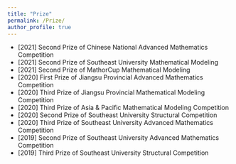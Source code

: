 ```yaml
---
title: "Prize"
permalink: /Prize/
author_profile: true
---
```

- [2021] Second Prize of Chinese National Advanced Mathematics Competition
- [2021] Second Prize of Southeast University Mathematical Modeling
- [2021] Second Prize of MathorCup Mathematical Modeling
- [2020] First Prize of Jiangsu Provincial Advanced Mathematics Competition
- [2020] Third Prize of Jiangsu Provincial Mathematical Modeling Competition
- [2020] Third Prize of Asia & Pacific Mathematical Modeling Competition
- [2020] Second Prize of Southeast University Structural Competition
- [2020] Third Prize of Southeast University Advanced Mathematics Competition
- [2019] Second Prize of Southeast University Advanced Mathematics Competition
- [2019] Third Prize of Southeast University Structural Competition
